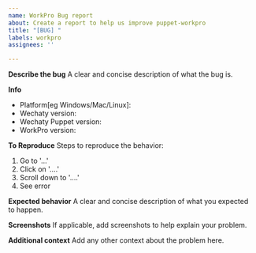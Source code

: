 ```yaml
---
name: WorkPro Bug report
about: Create a report to help us improve puppet-workpro
title: "[BUG] "
labels: workpro
assignees: ''

---
```


**Describe the bug**
A clear and concise description of what the bug is.

**Info**
 - Platform[eg Windows/Mac/Linux]: 
 - Wechaty version: 
 - Wechaty Puppet version: 
 - WorkPro version: 

**To Reproduce**
Steps to reproduce the behavior:
1. Go to '...'
2. Click on '....'
3. Scroll down to '....'
4. See error

**Expected behavior**
A clear and concise description of what you expected to happen.

**Screenshots**
If applicable, add screenshots to help explain your problem.

**Additional context**
Add any other context about the problem here.

